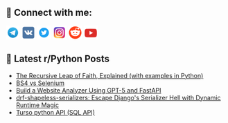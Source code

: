 ## 🔎 Connect with me:
[<img src="https://github.com/bullbesh/bullbesh/blob/main/images/Telegram.png" width="32" height="32" />](https://t.me/bullbesh)
[<img src="https://github.com/bullbesh/bullbesh/blob/main/images/VK.png" width="32" height="32" />](https://vk.com/bullbesh)
[<img src="https://github.com/bullbesh/bullbesh/blob/main/images/Twitter.png" width="32" height="32" />](https://twitter.com/bullbesh1)
[<img src="https://github.com/bullbesh/bullbesh/blob/main/images/Instagram.png" width="32" height="32" />](https://www.instagram.com/bullbesh)
[<img src="https://github.com/bullbesh/bullbesh/blob/main/images/Reddit.png" width="32" height="32" />](https://www.reddit.com/user/bullbesh)
[<img src="https://github.com/bullbesh/bullbesh/blob/main/images/YouTube.png" width="32" height="32" />](https://www.youtube.com/channel/UCtfjRs6uzgq5mfm8S06WTcg)

## 📕 Latest r/Python Posts
<!-- BLOG-POST-LIST:START -->
- [The Recursive Leap of Faith, Explained &lpar;with examples in Python&rpar;](https://www.reddit.com/r/Python/comments/1mlys26/the_recursive_leap_of_faith_explained_with/)
- [BS4 vs Selenium](https://www.reddit.com/r/Python/comments/1mlquvv/bs4_vs_selenium/)
- [Build a Website Analyzer Using GPT-5 and FastAPI](https://www.reddit.com/r/Python/comments/1mlq781/build_a_website_analyzer_using_gpt5_and_fastapi/)
- [drf-shapeless-serializers: Escape Django&#39;s Serializer Hell with Dynamic Runtime Magic](https://www.reddit.com/r/Python/comments/1mloud2/drfshapelessserializers_escape_djangos_serializer/)
- [Turso python API &lpar;SQL API&rpar;](https://www.reddit.com/r/Python/comments/1mlma2a/turso_python_api_sql_api/)
<!-- BLOG-POST-LIST:END -->
